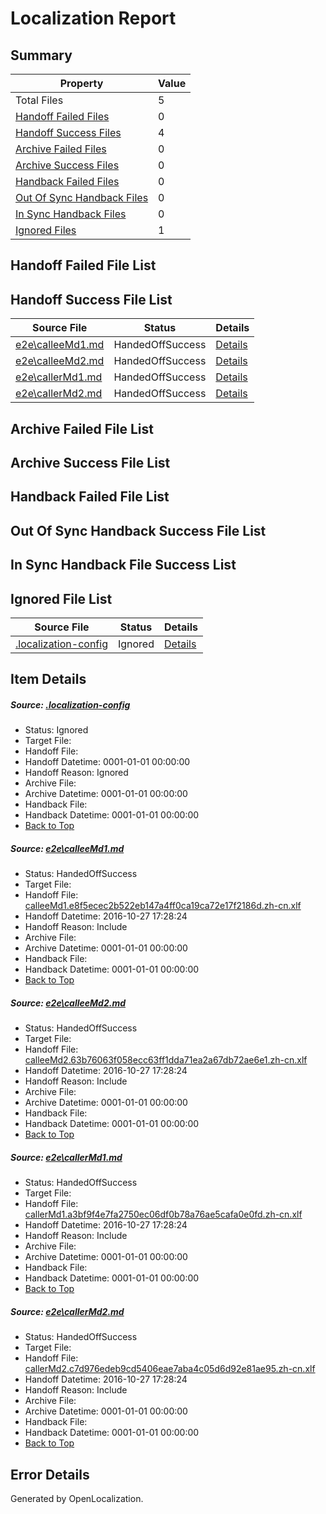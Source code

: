 # <a name='report-top'></a> Localization Report

## Summary
 Property | Value 
 -------- | ----- 
 Total Files | 5
[ Handoff Failed Files ](#handoff-failed-list)| 0
[ Handoff Success Files ](#handoff-success-list)| 4
[ Archive Failed Files ](#archive-failed-list)| 0
[ Archive Success Files ](#archive-success-list)| 0
[ Handback Failed Files ](#handback-failed-list)| 0
[ Out Of Sync Handback Files ](#outofsync-handback-success-list)| 0
[ In Sync Handback Files ](#insync-handback-success-list)| 0
[ Ignored Files ](#ignored-list)| 1

## <a name='handoff-failed-list'></a> Handoff Failed File List

## <a name='handoff-success-list'></a> Handoff Success File List
 Source File | Status | Details 
 ----------- | ------ | ------- 
 [e2e\calleeMd1.md](https://github.com/OpenLocalizationTestOrg/ol-test0/blob/9f8e454bdac908903ea4006ff81b9dcb54612963/e2e/calleeMd1.md) | HandedOffSuccess | [Details](#98d83fb5abcda1ccd53c87e5260c6acc8521c4621)
 [e2e\calleeMd2.md](https://github.com/OpenLocalizationTestOrg/ol-test0/blob/9f8e454bdac908903ea4006ff81b9dcb54612963/e2e/calleeMd2.md) | HandedOffSuccess | [Details](#66e4516ede9a91f05ffe1e4ec3a9ed65681c0a252)
 [e2e\callerMd1.md](https://github.com/OpenLocalizationTestOrg/ol-test0/blob/9f8e454bdac908903ea4006ff81b9dcb54612963/e2e/callerMd1.md) | HandedOffSuccess | [Details](#2dba0e434b9ebd38596ba32c28877c583c0703333)
 [e2e\callerMd2.md](https://github.com/OpenLocalizationTestOrg/ol-test0/blob/9f8e454bdac908903ea4006ff81b9dcb54612963/e2e/callerMd2.md) | HandedOffSuccess | [Details](#ebdb18d4b63caae8425865f7ad7700a0865c4b054)

## <a name='archive-failed-list'></a> Archive Failed File List

## <a name='archive-success-list'></a> Archive Success File List

## <a name='handback-failed-list'></a> Handback Failed File List

## <a name='outofsync-handback-success-list'></a> Out Of Sync Handback Success File List

## <a name='insync-handback-success-list'></a> In Sync Handback File Success List

## <a name='ignored-list'></a> Ignored File List
 Source File | Status | Details 
 ----------- | ------ | ------- 
 [.localization-config](https://github.com/OpenLocalizationTestOrg/ol-test0/blob/9f8e454bdac908903ea4006ff81b9dcb54612963/.localization-config) | Ignored | [Details](#c268a05ecaa7ec85942ed632c29928ee5bd6da8d0)

## Item Details
##### <a name='c268a05ecaa7ec85942ed632c29928ee5bd6da8d0'></a> Source: [.localization-config](https://github.com/OpenLocalizationTestOrg/ol-test0/blob/9f8e454bdac908903ea4006ff81b9dcb54612963/.localization-config)
* Status: Ignored
* Target File: 
* Handoff File: 
* Handoff Datetime: 0001-01-01 00:00:00
* Handoff Reason: Ignored
* Archive File: 
* Archive Datetime: 0001-01-01 00:00:00
* Handback File: 
* Handback Datetime: 0001-01-01 00:00:00
* [Back to Top](#report-top)

##### <a name='98d83fb5abcda1ccd53c87e5260c6acc8521c4621'></a> Source: [e2e\calleeMd1.md](https://github.com/OpenLocalizationTestOrg/ol-test0/blob/9f8e454bdac908903ea4006ff81b9dcb54612963/e2e/calleeMd1.md)
* Status: HandedOffSuccess
* Target File: 
* Handoff File: [calleeMd1.e8f5ecec2b522eb147a4ff0ca19ca72e17f2186d.zh-cn.xlf](https://github.com/OpenLocalizationTestOrg/ol-test0-handoff/blob/c556fc8ebae804af5deb604c279d8c2d7022cd68/ol-handoff/OpenLocalizationTestOrg/ol-test0-zhcn/shujia/ht/calleeMd1.e8f5ecec2b522eb147a4ff0ca19ca72e17f2186d.zh-cn.xlf)
* Handoff Datetime: 2016-10-27 17:28:24
* Handoff Reason: Include
* Archive File: 
* Archive Datetime: 0001-01-01 00:00:00
* Handback File: 
* Handback Datetime: 0001-01-01 00:00:00
* [Back to Top](#report-top)

##### <a name='66e4516ede9a91f05ffe1e4ec3a9ed65681c0a252'></a> Source: [e2e\calleeMd2.md](https://github.com/OpenLocalizationTestOrg/ol-test0/blob/9f8e454bdac908903ea4006ff81b9dcb54612963/e2e/calleeMd2.md)
* Status: HandedOffSuccess
* Target File: 
* Handoff File: [calleeMd2.63b76063f058ecc63ff1dda71ea2a67db72ae6e1.zh-cn.xlf](https://github.com/OpenLocalizationTestOrg/ol-test0-handoff/blob/c556fc8ebae804af5deb604c279d8c2d7022cd68/ol-handoff/OpenLocalizationTestOrg/ol-test0-zhcn/shujia/ht/calleeMd2.63b76063f058ecc63ff1dda71ea2a67db72ae6e1.zh-cn.xlf)
* Handoff Datetime: 2016-10-27 17:28:24
* Handoff Reason: Include
* Archive File: 
* Archive Datetime: 0001-01-01 00:00:00
* Handback File: 
* Handback Datetime: 0001-01-01 00:00:00
* [Back to Top](#report-top)

##### <a name='2dba0e434b9ebd38596ba32c28877c583c0703333'></a> Source: [e2e\callerMd1.md](https://github.com/OpenLocalizationTestOrg/ol-test0/blob/9f8e454bdac908903ea4006ff81b9dcb54612963/e2e/callerMd1.md)
* Status: HandedOffSuccess
* Target File: 
* Handoff File: [callerMd1.a3bf9f4e7fa2750ec06df0b78a76ae5cafa0e0fd.zh-cn.xlf](https://github.com/OpenLocalizationTestOrg/ol-test0-handoff/blob/c556fc8ebae804af5deb604c279d8c2d7022cd68/ol-handoff/OpenLocalizationTestOrg/ol-test0-zhcn/shujia/ht/callerMd1.a3bf9f4e7fa2750ec06df0b78a76ae5cafa0e0fd.zh-cn.xlf)
* Handoff Datetime: 2016-10-27 17:28:24
* Handoff Reason: Include
* Archive File: 
* Archive Datetime: 0001-01-01 00:00:00
* Handback File: 
* Handback Datetime: 0001-01-01 00:00:00
* [Back to Top](#report-top)

##### <a name='ebdb18d4b63caae8425865f7ad7700a0865c4b054'></a> Source: [e2e\callerMd2.md](https://github.com/OpenLocalizationTestOrg/ol-test0/blob/9f8e454bdac908903ea4006ff81b9dcb54612963/e2e/callerMd2.md)
* Status: HandedOffSuccess
* Target File: 
* Handoff File: [callerMd2.c7d976edeb9cd5406eae7aba4c05d6d92e81ae95.zh-cn.xlf](https://github.com/OpenLocalizationTestOrg/ol-test0-handoff/blob/c556fc8ebae804af5deb604c279d8c2d7022cd68/ol-handoff/OpenLocalizationTestOrg/ol-test0-zhcn/shujia/ht/callerMd2.c7d976edeb9cd5406eae7aba4c05d6d92e81ae95.zh-cn.xlf)
* Handoff Datetime: 2016-10-27 17:28:24
* Handoff Reason: Include
* Archive File: 
* Archive Datetime: 0001-01-01 00:00:00
* Handback File: 
* Handback Datetime: 0001-01-01 00:00:00
* [Back to Top](#report-top)


## Error Details

Generated by OpenLocalization.
